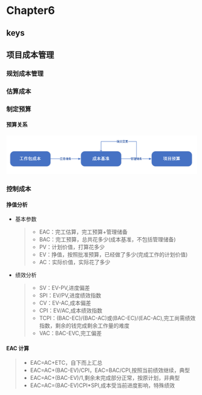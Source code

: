 <!--
 * @Author: your name
 * @Date: 2020-09-22 09:19:41
 * @LastEditTime: 2020-09-30 11:33:26
 * @LastEditors: Please set LastEditors
 * @Description: In User Settings Edit
 * @FilePath: \PMP\知识点\Chapter6\index.md
-->

# Chapter6

## keys

## 项目成本管理

### 规划成本管理

### 估算成本

### 制定预算

#### 预算关系

![预算](./预算关系.png)

### 控制成本

#### 挣值分析

- 基本参数

  > - EAC：完工估算，完工预算+管理储备
  > - BAC：完工预算，总共花多少(成本基准，不包括管理储备)
  > - PV：计划价值，打算花多少
  > - EV：挣值，按照批准预算，已经做了多少(完成工作的计划价值)
  > - AC：实际价值，实际花了多少

- 绩效分析

  > - SV：EV-PV,进度偏差
  > - SPI：EV/PV,进度绩效指数
  > - CV：EV-AC,成本偏差
  > - CPI：EV/AC,成本绩效指数
  > - TCPI：(BAC-EC)/(BAC-AC)或(BAC-EC)/(EAC-AC),完工尚需绩效指数，剩余的钱完成剩余工作量的难度
  > - VAC：BAC-EVC,完工偏差

#### EAC 计算

> - EAC=AC+ETC，自下而上汇总
> - EAC=AC+(BAC-EV)/CPI，EAC=BAC/CPI,按照当前绩效继续，典型
> - EAC=AC+(BAC-EV)/1,剩余未完成部分正常，按原计划，非典型
> - EAC=AC=(BAC-EV)CPI\*SPI,成本受当前进度影响，特殊绩效
